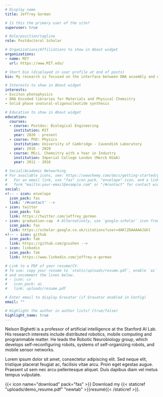 ```yaml
---
# Display name
title: Jeffrey Gorman

# Is this the primary user of the site?
superuser: true

# Role/position/tagline
role: Postdoctoral Scholar

# Organizations/Affiliations to show in About widget
organizations:
- name: MIT
  url: https://www.MIT.edu/

# Short bio (displayed in user profile at end of posts)
bio: My research is focused on the interface between DNA assembly and organic semiconductor photophysics

# Interests to show in About widget
interests:
- Exciton photophysics
- DNA Encoded libraries for Materials and Physical Chemsitry
- Solid phase unatural-oligonucleotide synthesis

# Education to show in About widget
education:
  courses:
  - course: Postdoc: Biological Engineering
    institution: MIT
    year: 2020 - present
  - course: PhD: Physics
    institution: University of Cambridge - Cavendish Laboratory
    year: 2016 - 2020
  - course: MSci. Chemsitry with a Year in Industry
    institution: Imperial College London (Merck KGaA)
    year: 2011 - 2016

# Social/Academic Networking
# For available icons, see: https://wowchemy.com/docs/getting-started/page-builder/#icons
#   For an email link, use "fas" icon pack, "envelope" icon, and a link in the
#   form "mailto:your-email@example.com" or "/#contact" for contact widget.
social:
<!-- - icon: envelope
  icon_pack: fas
  link: '/#contact' -->
- icon: twitter
  icon_pack: fab
  link: https://twitter.com/jeffrey_gorman
- icon: graduation-cap  # Alternatively, use `google-scholar` icon from `ai` icon pack
  icon_pack: fas
  link: https://scholar.google.co.uk/citations?user=dAKlZOAAAAAJ&hl
<!-- - icon: github
  icon_pack: fab
  link: https://github.com/gcushen -->
- icon: linkedin
  icon_pack: fab
  link: https://www.linkedin.com/jeffrey-e-gorman

# Link to a PDF of your resume/CV.
# To use: copy your resume to `static/uploads/resume.pdf`, enable `ai` icons in `params.toml`, 
# and uncomment the lines below.
# - icon: cv
#   icon_pack: ai
#   link: uploads/resume.pdf

# Enter email to display Gravatar (if Gravatar enabled in Config)
email: ""

# Highlight the author in author lists? (true/false)
highlight_name: true
---
```


Nelson Bighetti is a professor of artificial intelligence at the Stanford AI Lab. His research interests include distributed robotics, mobile computing and programmable matter. He leads the Robotic Neurobiology group, which develops self-reconfiguring robots, systems of self-organizing robots, and mobile sensor networks.

Lorem ipsum dolor sit amet, consectetur adipiscing elit. Sed neque elit, tristique placerat feugiat ac, facilisis vitae arcu. Proin eget egestas augue. Praesent ut sem nec arcu pellentesque aliquet. Duis dapibus diam vel metus tempus vulputate.

{{< icon name="download" pack="fas" >}} Download my {{< staticref "uploads/demo_resume.pdf" "newtab" >}}resumé{{< /staticref >}}.
